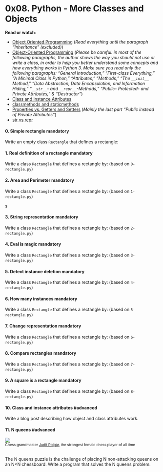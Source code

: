 <h1 class="gap">0x08. Python - More Classes and Objects</h1>

<p><strong>Read or watch</strong>:</p>

<ul>
<li><a href="/rltoken/VlISluyXK-teEwwPCu2tlg" title="Object Oriented Programming" target="_blank">Object Oriented Programming</a> (<em>Read everything until the paragraph &ldquo;Inheritance&rdquo; (excluded)</em>)</li>
<li><a href="/rltoken/m_oP4NCbKTp9tKptvxWP_g" title="Object-Oriented Programming" target="_blank">Object-Oriented Programming</a> (<em>Please be careful: in most of the following paragraphs, the author shows the way you should not use or write a class, in order to help you better understand some concepts and how everything works in Python 3. Make sure you read only the following paragraphs: &ldquo;General Introduction,&rdquo; &ldquo;First-class Everything,&rdquo; &ldquo;A Minimal Class in Python,&rdquo; &ldquo;Attributes,&rdquo; &ldquo;Methods,&rdquo; &ldquo;The <code>__init__</code> Method,&rdquo;  &ldquo;Data Abstraction, Data Encapsulation, and Information Hiding,&rdquo; &ldquo;<code>__str__</code>- and <code>__repr__</code>-Methods,&rdquo; &ldquo;Public- Protected- and Private Attributes,&rdquo; &amp; &ldquo;Destructor&rdquo;</em>)</li>
<li><a href="/rltoken/yRdxqVWRyGiu38i6oB4m4g" title="Class and Instance Attributes" target="_blank">Class and Instance Attributes</a> </li>
<li><a href="/rltoken/ce7aZMwzugNBFgfYxNxwCw" title="classmethods and staticmethods" target="_blank">classmethods and staticmethods</a> </li>
<li><a href="/rltoken/PVFV8ka_Ii6h2rXBqAliMQ" title="Properties vs. Getters and Setters" target="_blank">Properties vs. Getters and Setters</a> (<em>Mainly the last part &ldquo;Public instead of Private Attributes&rdquo;</em>)</li>
<li><a href="/rltoken/eYiDVsmlNHRZTrirAZ7Qtg" title="str vs repr" target="_blank">str vs repr</a> </li>
</ul>

<h4 class="task">
    0. Simple rectangle
      <span class="alert alert-warning mandatory-optional">
        mandatory
      </span>
  </h4>

  <p>Write an empty class <code>Rectangle</code> that defines a rectangle:</p>
 <h4 class="task">
    1. Real definition of a rectangle
      <span class="alert alert-warning mandatory-optional">
        mandatory
      </span>
  </h4>

  <p>Write a class <code>Rectangle</code> that defines a rectangle by: (based on <code>0-rectangle.py</code>)</p>


  <h4 class="task">
    2. Area and Perimeter
      <span class="alert alert-warning mandatory-optional">
        mandatory
      </span>
  </h4>

  <p>Write a class <code>Rectangle</code> that defines a rectangle by: (based on <code>1-rectangle.py</code>)</p>

s <h4 class="task">
    3. String representation
      <span class="alert alert-warning mandatory-optional">
        mandatory
      </span>
  </h4>

  <p>Write a class <code>Rectangle</code> that defines a rectangle by: (based on <code>2-rectangle.py</code>)</p>

 <h4 class="task">
    4. Eval is magic
      <span class="alert alert-warning mandatory-optional">
        mandatory
      </span>
  </h4>

  <p>Write a class <code>Rectangle</code> that defines a rectangle by: (based on <code>3-rectangle.py</code>)</p>

 <h4 class="task">
    5. Detect instance deletion
      <span class="alert alert-warning mandatory-optional">
        mandatory
      </span>
  </h4>

  <p>Write a class <code>Rectangle</code> that defines a rectangle by: (based on <code>4-rectangle.py</code>)</p>

 <h4 class="task">
    6. How many instances
      <span class="alert alert-warning mandatory-optional">
        mandatory
      </span>
  </h4>

  <p>Write a class <code>Rectangle</code> that defines a rectangle by: (based on <code>5-rectangle.py</code>)</p>

  <h4 class="task">
    7. Change representation
      <span class="alert alert-warning mandatory-optional">
        mandatory
      </span>
  </h4>

  <p>Write a class <code>Rectangle</code> that defines a rectangle by: (based on <code>6-rectangle.py</code>)</p>

<h4 class="task">
    8. Compare rectangles
      <span class="alert alert-warning mandatory-optional">
        mandatory
      </span>
  </h4>

  <p>Write a class <code>Rectangle</code> that defines a rectangle by: (based on <code>7-rectangle.py</code>)</p>

  <h4 class="task">
    9. A square is a rectangle
      <span class="alert alert-warning mandatory-optional">
        mandatory
      </span>
  </h4>

  <p>Write a class <code>Rectangle</code> that defines a rectangle by: (based on <code>8-rectangle.py</code>)</p>

<h4 class="task">
    10. Class and instance attributes
      <span class="alert alert-info mandatory-optional">
        #advanced
      </span>
  </h4>

  <p>Write a blog post describing how object and class attributes work.</p>

 <h4 class="task">
    11. N queens
      <span class="alert alert-info mandatory-optional">
        #advanced
      </span>
  </h4>

  <p><img src="http://www.crestbook.com/files/Judit-photo1_602x433.jpg"/><br />
<small>Chess grandmaster <a href="/rltoken/W7RcGNVEjbKJRrnGYgaD6g" title="Judit Polgár" target="_blank">Judit Polgár</a>, the strongest female chess player of all time</small><br />
<br /></p>

<p>The N queens puzzle is the challenge of placing N non-attacking queens on an N×N chessboard.
Write a program that solves the N queens problem.</p>